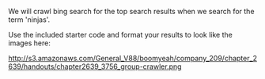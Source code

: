 We will crawl bing search for the top search results when we search for the term 'ninjas'.

Use the included starter code and format your results to look like the images here:

http://s3.amazonaws.com/General_V88/boomyeah/company_209/chapter_2639/handouts/chapter2639_3756_group-crawler.png
